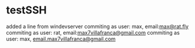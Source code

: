 # testSSH
added a line from windevserver
commiting as user: max, email:max@rat.fly
commiting as user: rat, email:max7villafranca@gmail.com
commiting as user: max, email.max7villafranca@gmail.com